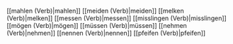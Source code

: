 [[mahlen (Verb)|mahlen]]
[[meiden (Verb)|meiden]]
[[melken (Verb)|melken]]
[[messen (Verb)|messen]]
[[misslingen (Verb)|misslingen]]
[[mögen (Verb)|mögen]]
[[müssen (Verb)|müssen]]
[[nehmen (Verb)|nehmen]]
[[nennen (Verb)|nennen]]
[[pfeifen (Verb)|pfeifen]]
